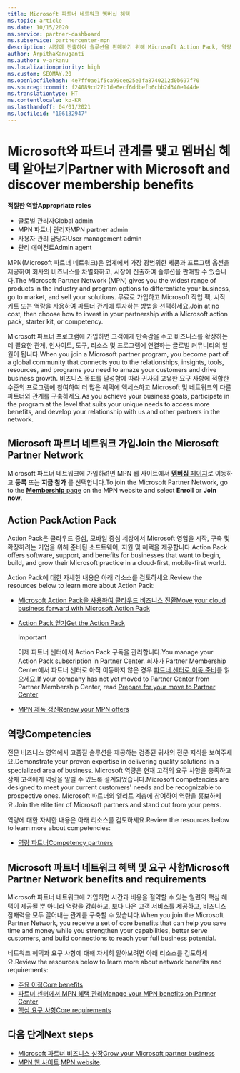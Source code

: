 ```yaml
---
title: Microsoft 파트너 네트워크 멤버십 혜택
ms.topic: article
ms.date: 10/15/2020
ms.service: partner-dashboard
ms.subservice: partnercenter-mpn
description: 시장에 진출하여 솔루션을 판매하기 위해 Microsoft Action Pack, 역량 또는 프로그램 옵션 같은 MPN(Microsoft 파트너 네트워크) 혜택에 대해 알아보세요.
author: ArpithaKanuganti
ms.author: v-arkanu
ms.localizationpriority: high
ms.custom: SEOMAY.20
ms.openlocfilehash: 4e7ff0ae1f5ca99cee25e3fa8740212d0b697f70
ms.sourcegitcommit: f24089cd27b1de6ecf6ddbefb6cbb2d340e144de
ms.translationtype: HT
ms.contentlocale: ko-KR
ms.lasthandoff: 04/01/2021
ms.locfileid: "106132947"
---
```

# <a name="partner-with-microsoft-and-discover-membership-benefits"></a><span data-ttu-id="cc8e2-103">Microsoft와 파트너 관계를 맺고 멤버십 혜택 알아보기</span><span class="sxs-lookup"><span data-stu-id="cc8e2-103">Partner with Microsoft and discover membership benefits</span></span>

<span data-ttu-id="cc8e2-104">**적절한 역할**</span><span class="sxs-lookup"><span data-stu-id="cc8e2-104">**Appropriate roles**</span></span>

- <span data-ttu-id="cc8e2-105">글로벌 관리자</span><span class="sxs-lookup"><span data-stu-id="cc8e2-105">Global admin</span></span>
- <span data-ttu-id="cc8e2-106">MPN 파트너 관리자</span><span class="sxs-lookup"><span data-stu-id="cc8e2-106">MPN partner admin</span></span>
- <span data-ttu-id="cc8e2-107">사용자 관리 담당자</span><span class="sxs-lookup"><span data-stu-id="cc8e2-107">User management admin</span></span>
- <span data-ttu-id="cc8e2-108">관리 에이전트</span><span class="sxs-lookup"><span data-stu-id="cc8e2-108">Admin agent</span></span>

<span data-ttu-id="cc8e2-109">MPN(Microsoft 파트너 네트워크)은 업계에서 가장 광범위한 제품과 프로그램 옵션을 제공하여 회사의 비즈니스를 차별화하고, 시장에 진출하여 솔루션을 판매할 수 있습니다.</span><span class="sxs-lookup"><span data-stu-id="cc8e2-109">The Microsoft Partner Network (MPN) gives you the widest range of products in the industry and program options to differentiate your business, go to market, and sell your solutions.</span></span> <span data-ttu-id="cc8e2-110">무료로 가입하고 Microsoft 작업 팩, 시작 키트 또는 역량을 사용하여 파트너 관계에 투자하는 방법을 선택하세요.</span><span class="sxs-lookup"><span data-stu-id="cc8e2-110">Join at no cost, then choose how to invest in your partnership with a Microsoft action pack, starter kit, or competency.</span></span>

<span data-ttu-id="cc8e2-111">Microsoft 파트너 프로그램에 가입하면 고객에게 만족감을 주고 비즈니스를 확장하는 데 필요한 관계, 인사이트, 도구, 리소스 및 프로그램에 연결하는 글로벌 커뮤니티의 일원이 됩니다.</span><span class="sxs-lookup"><span data-stu-id="cc8e2-111">When you join a Microsoft partner program, you become part of a global community that connects you to the relationships, insights, tools, resources, and programs you need to amaze your customers and drive business growth.</span></span> <span data-ttu-id="cc8e2-112">비즈니스 목표를 달성함에 따라 귀사의 고유한 요구 사항에 적합한 수준의 프로그램에 참여하여 더 많은 혜택에 액세스하고 Microsoft 및 네트워크의 다른 파트너와 관계를 구축하세요.</span><span class="sxs-lookup"><span data-stu-id="cc8e2-112">As you achieve your business goals, participate in the program at the level that suits your unique needs to access more benefits, and develop your relationship with us and other partners in the network.</span></span> 

## <a name="join-the-microsoft-partner-network"></a><span data-ttu-id="cc8e2-113">Microsoft 파트너 네트워크 가입</span><span class="sxs-lookup"><span data-stu-id="cc8e2-113">Join the Microsoft Partner Network</span></span>

<span data-ttu-id="cc8e2-114">Microsoft 파트너 네트워크에 가입하려면 MPN 웹 사이트에서 [**멤버십** 페이지](https://partner.microsoft.com/membership)로 이동하고 **등록** 또는 **지금 참가** 를 선택합니다.</span><span class="sxs-lookup"><span data-stu-id="cc8e2-114">To join the Microsoft Partner Network, go to the [**Membership** page](https://partner.microsoft.com/membership) on the MPN website and select **Enroll** or **Join now**.</span></span>

## <a name="action-pack"></a><span data-ttu-id="cc8e2-115">Action Pack</span><span class="sxs-lookup"><span data-stu-id="cc8e2-115">Action Pack</span></span>

<span data-ttu-id="cc8e2-116">Action Pack은 클라우드 중심, 모바일 중심 세상에서 Microsoft 영업을 시작, 구축 및 확장하려는 기업을 위해 준비된 소프트웨어, 지원 및 혜택을 제공합니다.</span><span class="sxs-lookup"><span data-stu-id="cc8e2-116">Action Pack offers software, support, and benefits for businesses that want to begin, build, and grow their Microsoft practice in a cloud-first, mobile-first world.</span></span>

<span data-ttu-id="cc8e2-117">Action Pack에 대한 자세한 내용은 아래 리소스를 검토하세요.</span><span class="sxs-lookup"><span data-stu-id="cc8e2-117">Review the resources below to learn more about Action Pack:</span></span>

- [<span data-ttu-id="cc8e2-118">Microsoft Action Pack을 사용하여 클라우드 비즈니스 전환</span><span class="sxs-lookup"><span data-stu-id="cc8e2-118">Move your cloud business forward with Microsoft Action Pack</span></span>](https://partner.microsoft.com/membership/action-pack)

- [<span data-ttu-id="cc8e2-119">Action Pack 얻기</span><span class="sxs-lookup"><span data-stu-id="cc8e2-119">Get the Action Pack</span></span>](mpn-get-action-pack.md)
  
    >[!IMPORTANT]
    ><span data-ttu-id="cc8e2-120">이제 파트너 센터에서 Action Pack 구독을 관리합니다.</span><span class="sxs-lookup"><span data-stu-id="cc8e2-120">You manage your Action Pack subscription in Partner Center.</span></span> <span data-ttu-id="cc8e2-121">회사가 Partner Membership Center에서 파트너 센터로 아직 이동하지 않은 경우 [파트너 센터로 이동 준비](prepare-pmc-pc-migration.md)를 읽으세요.</span><span class="sxs-lookup"><span data-stu-id="cc8e2-121">If your company has not yet moved to Partner Center from Partner Membership Center, read [Prepare for your move to Partner Center](prepare-pmc-pc-migration.md)</span></span>  

- [<span data-ttu-id="cc8e2-122">MPN 제품 갱신</span><span class="sxs-lookup"><span data-stu-id="cc8e2-122">Renew your MPN offers</span></span>](renew-mpn-offers.md)

## <a name="competencies"></a><span data-ttu-id="cc8e2-123">역량</span><span class="sxs-lookup"><span data-stu-id="cc8e2-123">Competencies</span></span>

<span data-ttu-id="cc8e2-124">전문 비즈니스 영역에서 고품질 솔루션을 제공하는 검증된 귀사의 전문 지식을 보여주세요.</span><span class="sxs-lookup"><span data-stu-id="cc8e2-124">Demonstrate your proven expertise in delivering quality solutions in a specialized area of business.</span></span> <span data-ttu-id="cc8e2-125">Microsoft 역량은 현재 고객의 요구 사항을 충족하고 잠재 고객에게 역량을 알릴 수 있도록 설계되었습니다.</span><span class="sxs-lookup"><span data-stu-id="cc8e2-125">Microsoft competencies are designed to meet your current customers' needs and be recognizable to prospective ones.</span></span> <span data-ttu-id="cc8e2-126">Microsoft 파트너의 엘리트 계층에 참여하여 역량을 홍보하세요.</span><span class="sxs-lookup"><span data-stu-id="cc8e2-126">Join the elite tier of Microsoft partners and stand out from your peers.</span></span>

<span data-ttu-id="cc8e2-127">역량에 대한 자세한 내용은 아래 리소스를 검토하세요.</span><span class="sxs-lookup"><span data-stu-id="cc8e2-127">Review the resources below to learn more about competencies:</span></span>

- [<span data-ttu-id="cc8e2-128">역량 파트너</span><span class="sxs-lookup"><span data-stu-id="cc8e2-128">Competency partners</span></span>](https://partner.microsoft.com/membership/competencies)

## <a name="microsoft-partner-network-benefits-and-requirements"></a><span data-ttu-id="cc8e2-129">Microsoft 파트너 네트워크 혜택 및 요구 사항</span><span class="sxs-lookup"><span data-stu-id="cc8e2-129">Microsoft Partner Network benefits and requirements</span></span>

<span data-ttu-id="cc8e2-130">Microsoft 파트너 네트워크에 가입하면 시간과 비용을 절약할 수 있는 일련의 핵심 혜택이 제공될 뿐 아니라 역량을 강화하고, 보다 나은 고객 서비스를 제공하고, 비즈니스 잠재력을 모두 끌어내는 관계를 구축할 수 있습니다.</span><span class="sxs-lookup"><span data-stu-id="cc8e2-130">When you join the Microsoft Partner Network, you receive a set of core benefits that can help you save time and money while you strengthen your capabilities, better serve customers, and build connections to reach your full business potential.</span></span> 

<span data-ttu-id="cc8e2-131">네트워크 혜택과 요구 사항에 대해 자세히 알아보려면 아래 리소스를 검토하세요.</span><span class="sxs-lookup"><span data-stu-id="cc8e2-131">Review the resources below to learn more about network benefits and requirements:</span></span>

- [<span data-ttu-id="cc8e2-132">주요 이점</span><span class="sxs-lookup"><span data-stu-id="cc8e2-132">Core benefits</span></span>](https://partner.microsoft.com/membership/core-benefits#simple-tab-content-1)
- [<span data-ttu-id="cc8e2-133">파트너 센터에서 MPN 혜택 관리</span><span class="sxs-lookup"><span data-stu-id="cc8e2-133">Manage your MPN benefits on Partner Center</span></span>](manage-your-partner-network-benefits.md)
- [<span data-ttu-id="cc8e2-134">핵심 요구 사항</span><span class="sxs-lookup"><span data-stu-id="cc8e2-134">Core requirements</span></span>](https://partner.microsoft.com/membership/core-benefits#simple-tab-content-2)

## <a name="next-steps"></a><span data-ttu-id="cc8e2-135">다음 단계</span><span class="sxs-lookup"><span data-stu-id="cc8e2-135">Next steps</span></span>

- [<span data-ttu-id="cc8e2-136">Microsoft 파트너 비즈니스 성장</span><span class="sxs-lookup"><span data-stu-id="cc8e2-136">Grow your Microsoft partner business</span></span>](grow-your-business.md)
- <span data-ttu-id="cc8e2-137">[MPN 웹 사이트](https://partner.microsoft.com/commercial).</span><span class="sxs-lookup"><span data-stu-id="cc8e2-137">[MPN website](https://partner.microsoft.com/commercial).</span></span>
